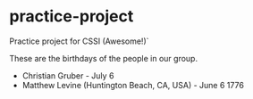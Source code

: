 # practice-project
Practice project for CSSI (Awesome!)`

These are the birthdays of the people in our group.


  * Christian Gruber - July 6
  * Matthew Levine (Huntington Beach, CA, USA) - June 6 1776

